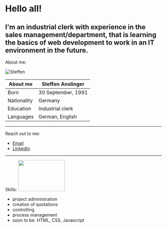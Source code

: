 # Hello all!

I'm an industrial clerk with experience in the sales management/department, that is learning the basics of web development to work in an IT environment in the future.
------------------------------
About me: 

![Steffen](https://media.licdn.com/dms/image/C4D03AQEwnSPHx9Gevw/profile-displayphoto-shrink_200_200/0/1621514431458?e=1704931200&v=beta&t=KLnjE7UDrxpH9bdTKP-Zl4qzyqU8bKEYeDLvsqelIDg)

| About me|Steffen Anslinger
--- | --- |
| Born | 30 September, 1991
| Nationality | Germany
| Education | Industrial clerk
| Languages | German, English
-----------------------------
Reach out to me:

- [Email](mailto:steffen.anslinger@hotmail.com)
- [LinkedIn](https://www.linkedin.com/in/steffen-anslinger-720a47181/)
----------------------------

Skills:
<img height="100" width="150" src="https://i0.wp.com/bestpractice.biz/wp-content/uploads/2021/02/Maddie-banner-skill-set.png?fit=1200%2C628&ssl=1" />

- project administration
- creation of quotations
- controlling
- process management
- soon to be: HTML, CSS, Javascript
